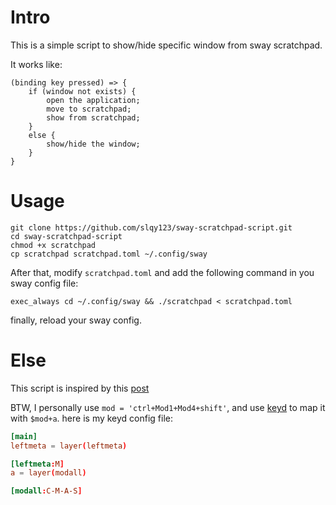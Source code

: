 # Intro
This is a simple script to show/hide specific window from sway scratchpad.

It works like:
```javacript
(binding key pressed) => {
    if (window not exists) {
        open the application;
        move to scratchpad;
        show from scratchpad;
    }
    else {
        show/hide the window;
    }
}
```

# Usage
```
git clone https://github.com/slqy123/sway-scratchpad-script.git
cd sway-scratchpad-script
chmod +x scratchpad
cp scratchpad scratchpad.toml ~/.config/sway
```
After that, modify `scratchpad.toml` and add the following command in you sway config file:
```
exec_always cd ~/.config/sway && ./scratchpad < scratchpad.toml
```
finally, reload your sway config.

# Else
This script is inspired by this [post](https://www.reddit.com/r/swaywm/comments/u3kw7y/hideshow_a_window/) 

BTW, I personally use `mod = 'ctrl+Mod1+Mod4+shift'`, and use [keyd](https://github.com/rvaiya/keyd) to map it with `$mod+a`. here is my keyd config file:
```conf
[main]
leftmeta = layer(leftmeta)

[leftmeta:M]
a = layer(modall)

[modall:C-M-A-S]
```
